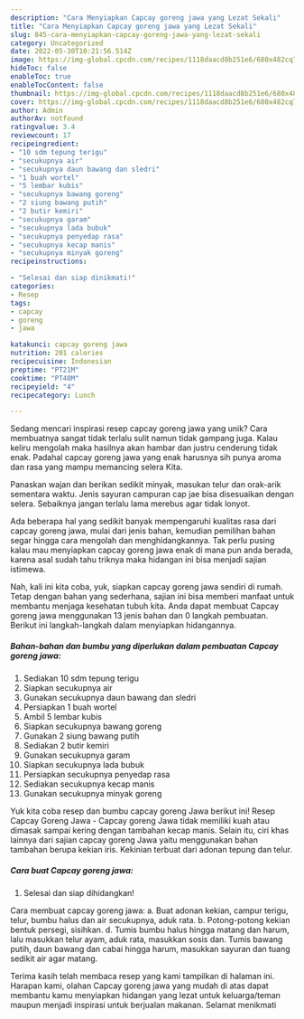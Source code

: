 ```yaml
---
description: "Cara Menyiapkan Capcay goreng jawa yang Lezat Sekali"
title: "Cara Menyiapkan Capcay goreng jawa yang Lezat Sekali"
slug: 845-cara-menyiapkan-capcay-goreng-jawa-yang-lezat-sekali
category: Uncategorized
date: 2022-05-30T10:21:56.514Z
image: https://img-global.cpcdn.com/recipes/1118daacd8b251e6/680x482cq70/capcay-goreng-jawa-foto-resep-utama.jpg
hideToc: false
enableToc: true
enableTocContent: false
thumbnail: https://img-global.cpcdn.com/recipes/1118daacd8b251e6/680x482cq70/capcay-goreng-jawa-foto-resep-utama.jpg
cover: https://img-global.cpcdn.com/recipes/1118daacd8b251e6/680x482cq70/capcay-goreng-jawa-foto-resep-utama.jpg
author: Admin
authorAv: notfound
ratingvalue: 3.4
reviewcount: 17
recipeingredient:
- "10 sdm tepung terigu"
- "secukupnya air"
- "secukupnya daun bawang dan sledri"
- "1 buah wortel"
- "5 lembar kubis"
- "secukupnya bawang goreng"
- "2 siung bawang putih"
- "2 butir kemiri"
- "secukupnya garam"
- "secukupnya lada bubuk"
- "secukupnya penyedap rasa"
- "secukupnya kecap manis"
- "secukupnya minyak goreng"
recipeinstructions:

- "Selesai dan siap dinikmati!"
categories:
- Resep
tags:
- capcay
- goreng
- jawa

katakunci: capcay goreng jawa 
nutrition: 201 calories
recipecuisine: Indonesian
preptime: "PT21M"
cooktime: "PT40M"
recipeyield: "4"
recipecategory: Lunch

---
```





Sedang mencari inspirasi resep capcay goreng jawa yang unik? Cara membuatnya sangat tidak terlalu sulit namun tidak gampang juga. Kalau keliru mengolah maka hasilnya akan hambar dan justru cenderung tidak enak. Padahal capcay goreng jawa yang enak harusnya sih punya aroma dan rasa yang mampu memancing selera Kita.





Panaskan wajan dan berikan sedikit minyak, masukan telur dan orak-arik sementara waktu. Jenis sayuran campuran cap jae bisa disesuaikan dengan selera. Sebaiknya jangan terlalu lama merebus agar tidak lonyot.

Ada beberapa hal yang sedikit banyak mempengaruhi kualitas rasa dari capcay goreng jawa, mulai dari jenis bahan, kemudian pemilihan bahan segar hingga cara mengolah dan menghidangkannya. Tak perlu pusing kalau mau menyiapkan capcay goreng jawa enak di mana pun anda berada, karena asal sudah tahu triknya maka hidangan ini bisa menjadi sajian istimewa.






Nah, kali ini kita coba, yuk, siapkan capcay goreng jawa sendiri di rumah. Tetap dengan bahan yang sederhana, sajian ini bisa memberi manfaat untuk membantu menjaga kesehatan tubuh kita. Anda dapat membuat Capcay goreng jawa menggunakan 13 jenis bahan dan 0 langkah pembuatan. Berikut ini langkah-langkah dalam menyiapkan hidangannya.

<!--inarticleads1-->

##### Bahan-bahan dan bumbu yang diperlukan dalam pembuatan Capcay goreng jawa:

1. Sediakan 10 sdm tepung terigu
1. Siapkan secukupnya air
1. Gunakan secukupnya daun bawang dan sledri
1. Persiapkan 1 buah wortel
1. Ambil 5 lembar kubis
1. Siapkan secukupnya bawang goreng
1. Gunakan 2 siung bawang putih
1. Sediakan 2 butir kemiri
1. Gunakan secukupnya garam
1. Siapkan secukupnya lada bubuk
1. Persiapkan secukupnya penyedap rasa
1. Sediakan secukupnya kecap manis
1. Gunakan secukupnya minyak goreng


Yuk kita coba resep dan bumbu capcay goreng Jawa berikut ini! Resep Capcay Goreng Jawa - Capcay goreng Jawa tidak memiliki kuah atau dimasak sampai kering dengan tambahan kecap manis. Selain itu, ciri khas lainnya dari sajian capcay goreng Jawa yaitu menggunakan bahan tambahan berupa kekian iris. Kekinian terbuat dari adonan tepung dan telur. 

<!--inarticleads2-->

##### Cara buat Capcay goreng jawa:


1. Selesai dan siap dihidangkan!

Cara membuat capcay goreng jawa: a. Buat adonan kekian, campur terigu, telur, bumbu halus dan air secukupnya, aduk rata. b. Potong-potong kekian bentuk persegi, sisihkan. d. Tumis bumbu halus hingga matang dan harum, lalu masukkan telur ayam, aduk rata, masukkan sosis dan. Tumis bawang putih, daun bawang dan cabai hingga harum, masukkan sayuran dan tuang sedikit air agar matang. 

Terima kasih telah membaca resep yang kami tampilkan di halaman ini. Harapan kami, olahan Capcay goreng jawa yang mudah di atas dapat membantu kamu menyiapkan hidangan yang lezat untuk keluarga/teman maupun menjadi inspirasi untuk berjualan makanan. Selamat menikmati
